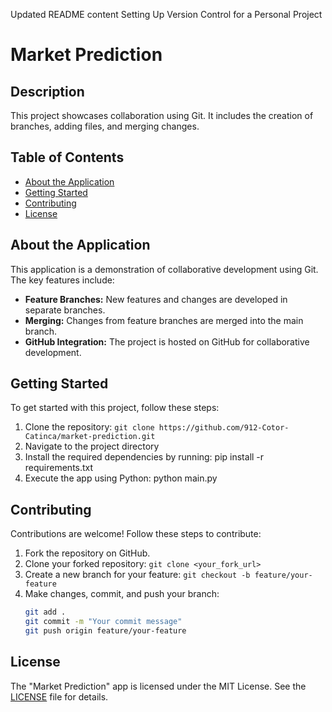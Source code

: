 Updated README content
Setting Up Version Control for a Personal Project

# Market Prediction

## Description
This project showcases collaboration using Git. It includes the creation of branches, adding files, and merging changes.

## Table of Contents
- [About the Application](#about-the-application)
- [Getting Started](#getting-started)
- [Contributing](#contributing)
- [License](#license)

## About the Application

This application is a demonstration of collaborative development using Git. The key features include:

- **Feature Branches:** New features and changes are developed in separate branches.
- **Merging:** Changes from feature branches are merged into the main branch.
- **GitHub Integration:** The project is hosted on GitHub for collaborative development.

## Getting Started

To get started with this project, follow these steps:

1. Clone the repository: `git clone https://github.com/912-Cotor-Catinca/market-prediction.git`
2. Navigate to the project directory
3. Install the required dependencies by running: pip install -r requirements.txt
4. Execute the app using Python: python main.py

## Contributing

Contributions are welcome! Follow these steps to contribute:

1. Fork the repository on GitHub.
2. Clone your forked repository: `git clone <your_fork_url>`
3. Create a new branch for your feature: `git checkout -b feature/your-feature`
4. Make changes, commit, and push your branch:
   ```bash
   git add .
   git commit -m "Your commit message"
   git push origin feature/your-feature

## License
The "Market Prediction" app is licensed under the MIT License. See the [LICENSE](link-to-license-file) file for details.
